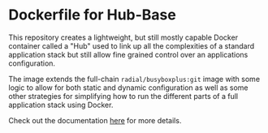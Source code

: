 # Dockerfile for Hub-Base

This repository creates a lightweight, but still mostly capable Docker container
called a "Hub" used to link up all the complexities of a standard application
stack but still allow fine grained control over an applications configuration.

The image extends the full-chain `radial/busyboxplus:git` image with some logic
to allow for both static and dynamic configuration as well as some other
strategies for simplifying how to run the different parts of a full application
stack using Docker.

Check out the documentation
[here](https://github.com/radial/docs) for more details.
